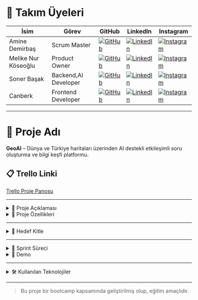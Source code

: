 # 👥 Takım Üyeleri

| İsim | Görev | GitHub | LinkedIn | Instagram |
|------|-------|--------|----------|-----------|
| Amine Demirbaş | Scrum Master | [![GitHub](https://img.shields.io/badge/GitHub-181717?style=for-the-badge&logo=github&logoColor=white)]((https://github.com/aminelisa)) | [![LinkedIn](https://img.shields.io/badge/LinkedIn-0077B5?style=for-the-badge&logo=linkedin&logoColor=white)](https://www.linkedin.com/in/aminedemirbas/) | [![Instagram](https://img.shields.io/badge/Instagram-E4405F?style=for-the-badge&logo=instagram&logoColor=white)](https://instagram.com/a_minelisa)
| Melike Nur Köseoğlu | Product Owner | [![GitHub](https://img.shields.io/badge/GitHub-181717?style=for-the-badge&logo=github&logoColor=white)](https://github.com/MelikeNurKoseoglu) | [![LinkedIn](https://img.shields.io/badge/LinkedIn-0077B5?style=for-the-badge&logo=linkedin&logoColor=white)]([https://linkedin.com/in/kullaniciadi](https://www.linkedin.com/in/melike-nur-k%C3%B6seo%C4%9Flu-2aaa27209?lipi=urn%3Ali%3Apage%3Ad_flagship3_profile_view_base_contact_details%3Bj1L3OI8BQmavp2t5YZaLrw%3D%3D)) | [![Instagram](https://img.shields.io/badge/Instagram-E4405F?style=for-the-badge&logo=instagram&logoColor=white)](https://instagram.com/melikenurkoseoglu)
| Soner Başak | Backend,AI Developer | [![GitHub](https://img.shields.io/badge/GitHub-181717?style=for-the-badge&logo=github&logoColor=white)](https://github.com/sonerbasak/) | [![LinkedIn](https://img.shields.io/badge/LinkedIn-0077B5?style=for-the-badge&logo=linkedin&logoColor=white)](https://www.linkedin.com/in/sonerbasak/) | [![Instagram](https://img.shields.io/badge/Instagram-E4405F?style=for-the-badge&logo=instagram&logoColor=white)](https://www.instagram.com/sonerbasaak/)
| Canberk | Frontend Developer | [![GitHub](https://img.shields.io/badge/GitHub-181717?style=for-the-badge&logo=github&logoColor=white)](https://github.com/kullaniciadi) | [![LinkedIn](https://img.shields.io/badge/LinkedIn-0077B5?style=for-the-badge&logo=linkedin&logoColor=white)](https://linkedin.com/in/kullaniciadi) | [![Instagram](https://img.shields.io/badge/Instagram-E4405F?style=for-the-badge&logo=instagram&logoColor=white)](https://instagram.com/kullaniciadi)

---

# 📌 Proje Adı

**GeoAI** – Dünya ve Türkiye haritaları üzerinden AI destekli etkileşimli soru oluşturma ve bilgi keşfi platformu.

## 📋 Trello Linki

[Trello Proje Panosu](https://trello.com/b/L1upbyvZ/group30-bootcamp)

---

<details>
  <summary>📄 Proje Açıklaması</summary>

GeoAI, kullanıcıların hem Türkiye hem de dünya haritası üzerinde bölgeler, ülkeler veya iller seçerek, seçilen coğrafi alan ile ilgili yapay zeka destekli sorular oluşturmasını ve cevaplarını girmesini sağlayan etkileşimli bir web uygulamasıdır. Proje, harita tabanlı veri görselleştirme ve yapay zeka entegrasyonuyla bilgi keşfini kolaylaştırmayı amaçlamaktadır.
</details>



<details>
  <summary>🌟 Proje Özellikleri</summary>

- Türkiye ve dünya haritasının interaktif gösterimi  
- İller, ülkeler veya bölgeler hakkında detaylı bilgi sunumu  
- Yapay zeka destekli soru oluşturma ve cevaplama paneli  
- Kullanıcıların verdiği cevapların analizi 
- Swiper ile zengin görsel ve metin slaytları  
- Responsive ve kullanıcı dostu arayüz tasarımı  

 

</details>

---

<details>
  <summary>🎯 Hedef Kitle</summary>

- Coğrafya, tarih ve kültür meraklıları  
- Eğitim alanındaki öğretmenler ve öğrenciler  
- Yapay zeka ve harita teknolojilerine ilgi duyan geliştiriciler  
- Genel kullanıcılar, bilgi keşfi ve öğrenmeye açık herkes  


</details>

---

<details>
  <summary>🚀 Sprint Süreci</summary>

  <details>
    <summary>🏃 Sprint 1 - Temel Yapının Kurulumu</summary>

    <details>
      <summary>🎯 Sprint 1 Hedefleri</summary>
      - Türkiye ve dünya haritalarının temel görselleştirmesini oluşturmak  
      - Harita üzerinde şehir/bölge tıklanabilirliğini sağlamak  
      - Belirli şehirler için bilgi veri girişlerini gerçekleştirmek  
      - Basit ve işlevsel bir kullanıcı arayüzü oluşturmak  
    </details>

    <details>
      <summary>✅ Tamamlanan İşler</summary>
      - Leaflet.js kütüphanesi ile Türkiye ve Dünya haritası entegre edildi  
      - Harita üzerinde bazı şehirler (örneğin İstanbul, Ankara, İzmir) seçilebilir hale getirildi  
      - Bu şehirler için kısa bilgi kartları (nüfus, tarih, kültür, coğrafi konum) eklendi  
      - Şehir seçimi sonrası bilgi kutucuğu popup olarak kullanıcıya gösteriliyor  
    </details>

    <details>
      <summary>👥 Takım Üyeleri ve 2 Haftalık Katkı Raporu</summary>

      **Sprint Dönemi:** 24 Haziran – 6 Temmuz 2025  
      **Proje:** GeoAI  

      👩‍💼 **Amine Demirbaş – Scrum Master**  
      - Takım içi iletişim ve görev koordinasyonu  
      - Trello panosu takibi ve günlük toplantı organizasyonu  
      - Sprint Review & Retrospective dokümantasyonu  

      👩‍💻 **Melike Nur Köseoğlu – Frontend Developer**  
      - Leaflet.js ile harita görselleştirme  
      - Backlog yönetimi ve kullanıcı test senaryoları  
      - Tasarım yönlendirmeleri ve içerik planlama  

      👨‍💻 **Soner Başak – Backend Developer**  
      - Şehir verileri için API ve JSON veri yapısı  
      - Backend test ortamı ve veri servisleri  
      - Gelecekteki veritabanı yapısı planlaması  

      👨‍💻 **Canberk – AI Developer**  
      - Şehir seçimi ve popup bilgi kutuları  
      - Responsive UI ve bilgi kartı komponentleri  
    </details>

  </details>

  <details>
    <summary>⚙️ Sprint 2 - Gelişmiş Özellikler</summary>
    <!-- Sprint 2 içeriği buraya gelecek -->
  </details>

  <details>
    <summary>📈 Sprint 3 - Test ve Yayın Süreci</summary>
    <!-- Sprint 3 içeriği buraya gelecek -->
  </details>

</details>

<details>
  <summary>🎥 Demo</summary>

> Demo videosu: [YouTube Linki (varsa)](https://youtube.com/...)

Ekran görüntüleri:

| Ana Sayfa | Öneriler | Dünya Haritası |
|-----------|-----------|------------|
| ![](./screens/deneme.png) | ![](./screens/deneme.png) | ![](./screens/deneme.png) |

</details>

---

<details>
  <summary>🛠️ Kullanılan Teknolojiler</summary>

- **Frontend:** HTML,CSS,JS  
- **Backend:** FastAPI  
- **Veri Tabanı:** SQLite / Firebase  
- **Yapay Zeka:** GEMİNİ  
- **Tasarım:** Figma  

</details>

---

> Bu proje bir bootcamp kapsamında geliştirilmiş olup, eğitim amaçlıdır.
